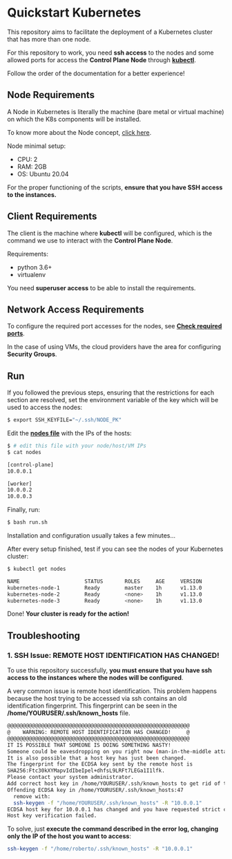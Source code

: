 # Quickstart Kubernetes

This repository aims to facilitate the deployment of a Kubernetes cluster that has more than one node.

For this repository to work, you need **ssh access** to the nodes and some allowed ports for access the **Control Plane Node** through [**kubectl**](https://kubernetes.io/pt/docs/reference/kubectl/cheatsheet/). 

Follow the order of the documentation for a better experience!

## Node Requirements

A Node in Kubernetes is literally the machine (bare metal or virtual machine) on which the K8s components will be installed.

To know more about the Node concept, [click here](https://kubernetes.io/docs/concepts/architecture/nodes/).

Node minimal setup:

* CPU: 2
* RAM: 2GB
* OS: Ubuntu 20.04

For the proper functioning of the scripts, **ensure that you have SSH access to the instances.**

## Client Requirements

The client is the machine where **kubectl** will be configured, which is the command we use to interact with the **Control Plane Node**. 

Requirements:

* python 3.6+
* virtualenv

You need **superuser access** to be able to install the requirements.

## Network Access Requirements

To configure the required port accesses for the nodes, see [**Check required ports**](https://kubernetes.io/docs/setup/production-environment/tools/kubeadm/install-kubeadm/#check-required-ports).

In the case of using VMs, the cloud providers have the area for configuring **Security Groups**.

## Run

If you followed the previous steps, ensuring that the restrictions for each section are resolved, set the environment variable of the key which will be used to access the nodes:
```bash
$ export SSH_KEYFILE="~/.ssh/NODE_PK"
```

Edit the [**nodes file**](nodes) with the IPs of the hosts:
```bash
$ # edit this file with your node/host/VM IPs
$ cat nodes

[control-plane]
10.0.0.1

[worker]
10.0.0.2
10.0.0.3
```

Finally, run:
```bash
$ bash run.sh
```

Installation and configuration usually takes a few minutes...

After every setup finished, test if you can see the nodes of your Kubernetes cluster:
```bash
$ kubectl get nodes

NAME                     STATUS       ROLES     AGE     VERSION
kubernetes-node-1        Ready        master    1h      v1.13.0
kubernetes-node-2        Ready        <none>    1h      v1.13.0
kubernetes-node-3        Ready        <none>    1h      v1.13.0
```

Done! **Your cluster is ready for the action!**

## Troubleshooting

### 1. SSH Issue: REMOTE HOST IDENTIFICATION HAS CHANGED!

To use this repository successfully, **you must ensure that you have ssh access to the instances where the nodes will be configured**.

A very common issue is remote host identification. This problem happens because the host trying to be accessed via ssh contains an old identification fingerprint. This fingerprint can be seen in the **/home/YOURUSER/.ssh/known_hosts** file.

```bash
@@@@@@@@@@@@@@@@@@@@@@@@@@@@@@@@@@@@@@@@@@@@@@@@@@@@@@@@@@@                       
@    WARNING: REMOTE HOST IDENTIFICATION HAS CHANGED!     @                       
@@@@@@@@@@@@@@@@@@@@@@@@@@@@@@@@@@@@@@@@@@@@@@@@@@@@@@@@@@@                       
IT IS POSSIBLE THAT SOMEONE IS DOING SOMETHING NASTY!                             
Someone could be eavesdropping on you right now (man-in-the-middle attack)!       
It is also possible that a host key has just been changed.                        
The fingerprint for the ECDSA key sent by the remote host is                      
SHA256:Ftc30kXYMapvIdIbeIpel+dhfsL9LRFt7LEGa1I1lfk.                               
Please contact your system administrator.
Add correct host key in /home/YOURUSER/.ssh/known_hosts to get rid of this message.
Offending ECDSA key in /home/YOURUSER/.ssh/known_hosts:47                          
  remove with:
  ssh-keygen -f "/home/YOURUSER/.ssh/known_hosts" -R "10.0.0.1"                 
ECDSA host key for 10.0.0.1 has changed and you have requested strict checking.
Host key verification failed.
```

To solve, just **execute the command described in the error log, changing only the IP of the host you want to access**:
```bash
ssh-keygen -f "/home/roberto/.ssh/known_hosts" -R "10.0.0.1" 
```
